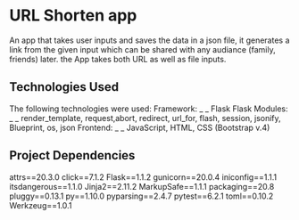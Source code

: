 # URL Shorten app
An app that takes user inputs and saves the data in a json file, it generates a link from the given input which can be shared with any audiance (family, friends) later. the App takes both URL as well as file inputs.

## Technologies Used
The following technologies were used:
Framework: _ _ Flask
Flask Modules: _ _ render_template, request,abort, redirect, url_for, flash, session, jsonify,      Blueprint, os, json
Frontend: _ _ JavaScript, HTML, CSS (Bootstrap v.4)

## Project Dependencies
attrs==20.3.0
click==7.1.2
Flask==1.1.2
gunicorn==20.0.4
iniconfig==1.1.1
itsdangerous==1.1.0
Jinja2==2.11.2
MarkupSafe==1.1.1
packaging==20.8
pluggy==0.13.1
py==1.10.0
pyparsing==2.4.7
pytest==6.2.1
toml==0.10.2
Werkzeug==1.0.1

